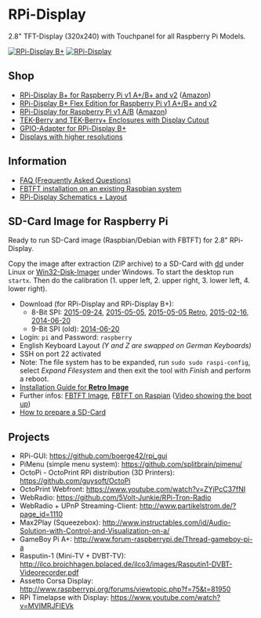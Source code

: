 # RPi-Display
2.8" TFT-Display (320x240) with Touchpanel for all Raspberry Pi Models.

[![RPi-Display B+](https://github.com/watterott/RPi-Display/raw/master/hardware/RPi-Display_Bplus_v11.jpg)](http://www.watterott.com/en/RPi-Display-B-Plus)
[![RPi-Display](https://github.com/watterott/RPi-Display/raw/master/hardware/RPi-Display_v10.jpg)](http://www.watterott.com/en/RPi-Display)


## Shop
* [RPi-Display B+ for Raspberry Pi v1 A+/B+ and v2](http://www.watterott.com/en/RPi-Display-B-Plus) ([Amazon](http://www.amazon.de/RPi-Display-BPlus/dp/B00N3KK2SE))
* [RPi-Display B+ Flex Edition for Raspberry Pi v1 A+/B+ and v2](https://www.watterott.com/en/RPi-Display-Flex-Edition)
* [RPi-Display for Raspberry Pi v1 A/B](http://www.watterott.com/en/RPi-Display) ([Amazon](http://www.amazon.de/RPi-Display/dp/B00I7BGX5A))
* [TEK-Berry and TEK-Berry+ Enclosures with Display Cutout](http://www.watterott.com/index.php?page=search&page_action=query&desc=off&sdesc=off&keywords=RPi-Display)
* [GPIO-Adapter for RPi-Display B+](http://www.watterott.com/en/GPIO-Adapter-for-the-RPi-Display-BPlus)
* [Displays with higher resolutions](https://github.com/watterott/HDMI-Display)


## Information
* [FAQ (Frequently Asked Questions)](https://github.com/watterott/RPi-Display/blob/master/docu/FAQ.md)
* [FBTFT installation on an existing Raspbian system](https://github.com/watterott/RPi-Display/blob/master/docu/FBTFT-Install.md)
* [RPi-Display Schematics + Layout](https://github.com/watterott/RPi-Display/tree/master/hardware)


## SD-Card Image for Raspberry Pi
Ready to run SD-Card image (Raspbian/Debian with FBTFT) for 2.8" RPi-Display.

Copy the image after extraction (ZIP archive) to a SD-Card with [dd](http://en.wikipedia.org/wiki/Dd_%28Unix%29) under Linux or [Win32-Disk-Imager](http://sourceforge.net/projects/win32diskimager/) under Windows.
To start the desktop run ```startx```. Then do the calibration (1. upper left, 2. upper right, 3. lower left, 4. lower right).

* Download (for RPi-Display and RPi-Display B+):
  * 8-Bit SPI: [2015-09-24](http://www.watterott.net/fbtft/2015-09-24-raspbian-2015-10-23-fbtft-rpi-display.zip), [2015-05-05](http://www.watterott.net/fbtft/2015-05-05-raspbian-2015-05-24-fbtft-rpi-display.zip), [2015-05-05 Retro](http://www.watterott.net/fbtft/2015-05-05-raspbian-2015-06-09-fbtft-retro-rpi-display.zip), [2015-02-16](http://www.watterott.net/fbtft/2015-02-16-raspbian-2015-03-16-fbtft-rpi-display.zip), [2014-06-20](http://www.watterott.net/fbtft/2014-06-20-raspbian-2014-07-25-fbtft-rpi-display.zip)
  * 9-Bit SPI (old): [2014-06-20](http://www.watterott.net/fbtft/2014-06-20-raspbian-2014-07-25-fbtft-rpi-display-rev1.zip)
* Login: ```pi``` and Password: ```raspberry```
* English Keyboard Layout *(Y and Z are swapped on German Keyboards)*
* SSH on port 22 activated
* Note: The file system has to be expanded, run ```sudo sudo raspi-config```, select *Expand Filesystem* and then exit the tool with *Finish* and perform a reboot.
* [Installation Guide for **Retro Image**](https://github.com/watterott/RPi-Display/blob/master/docu/Retro-Image.md)
* Further infos: [FBTFT Image](https://github.com/notro/fbtft-spindle/wiki/FBTFT-image), [FBTFT on Raspian](https://github.com/notro/fbtft/wiki/FBTFT-on-Raspian) ([Video showing the boot up](http://www.youtube.com/watch?v=a2CStAaMbmA))
* [How to prepare a SD-Card](http://elinux.org/RPi_Easy_SD_Card_Setup)


## Projects
* RPi-GUI: https://github.com/boerge42/rpi_gui
* PiMenu (simple menu system): https://github.com/splitbrain/pimenu/
* OctoPi - OctoPrint RPi distribution (3D Printers): https://github.com/guysoft/OctoPi
* OctoPrint Webfront: https://www.youtube.com/watch?v=ZYjPcC37fNI
* WebRadio: https://github.com/5Volt-Junkie/RPi-Tron-Radio
* WebRadio + UPnP Streaming-Client: http://www.partikelstrom.de/?page_id=1110
* Max2Play (Squeezebox): http://www.instructables.com/id/Audio-Solution-with-Control-and-Visualization-on-a/
* GameBoy Pi A+: http://www.forum-raspberrypi.de/Thread-gameboy-pi-a
* Rasputin-1 (Mini-TV + DVBT-TV): http://ilco.broichhagen.bplaced.de/ilco3/images/Rasputin1-DVBT-Videorecorder.pdf
* Assetto Corsa Display: http://www.raspberrypi.org/forums/viewtopic.php?f=75&t=81950
* RPi Timelapse with Display: https://www.youtube.com/watch?v=MVIMRJFlEVk
